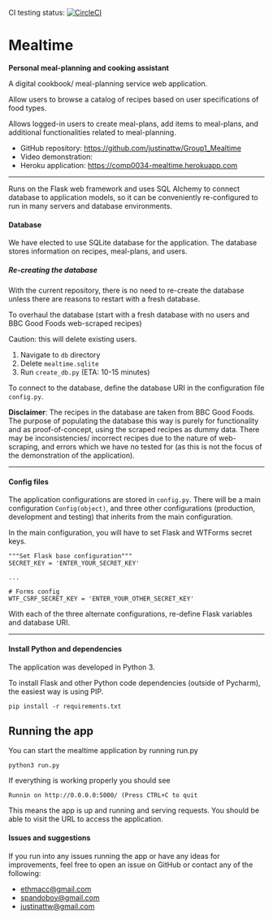 CI testing status: [![CircleCI](https://circleci.com/gh/justinattw/Group1_Mealtime.svg?style=shield)](https://circleci.com/gh/justinattw/Group1_Mealtime)

# Mealtime

**Personal meal-planning and cooking assistant**

A digital cookbook/ meal-planning service web application.

Allow users to browse a catalog of recipes based on user specifications of food types.

Allows logged-in users to create meal-plans, add items to meal-plans, and additional functionalities related to meal-planning.

- GitHub repository: https://github.com/justinattw/Group1_Mealtime
- Video demonstration:
- Heroku application: https://comp0034-mealtime.herokuapp.com

---

Runs on the Flask web framework and uses SQL Alchemy to connect database to application models, so it can be conveniently re-configured to run in many servers and database environments.

#### Database

We have elected to use SQLite database for the application. The database stores information on recipes, meal-plans, and users.

##### Re-creating the database

With the current repository, there is no need to re-create the database unless there are reasons to restart with a fresh database.

To overhaul the database (start with a fresh database with no users and BBC Good Foods web-scraped recipes)

Caution: this will delete existing users.

1. Navigate to `db` directory
2. Delete `mealtime.sqlite`
3. Run `create_db.py` (ETA: 10-15 minutes)

To connect to the database, define the database URI in the configuration file `config.py`.

**Disclaimer**: The recipes in the database are taken from BBC Good Foods. The purpose of populating the database this way is purely for functionality and as proof-of-concept, using the scraped recipes as dummy data. There may be inconsistencies/ incorrect recipes due to the nature of web-scraping, and errors which we have no tested for (as this is not the focus of the demonstration of the application).

___

#### Config files

The application configurations are stored in `config.py`. There will be a main configuration `Config(object)`, and three other configurations (production, development and testing) that inherits from the main configuration.

In the main configuration, you will have to set Flask and WTForms secret keys.

    """Set Flask base configuration"""
    SECRET_KEY = 'ENTER_YOUR_SECRET_KEY'
    
    ...

    # Forms config
    WTF_CSRF_SECRET_KEY = 'ENTER_YOUR_OTHER_SECRET_KEY'

With each of the three alternate configurations, re-define Flask variables and database URI.

___

#### Install Python and dependencies

The application was developed in Python 3.

To install Flask and other Python code dependencies (outside of Pycharm), the easiest way is using PIP.

`pip install -r requirements.txt`


## Running the app

You can start the mealtime application by running run.py

`python3 run.py`

If everything is working properly you should see

`Runnin on http://0.0.0.0:5000/ (Press CTRL+C to quit`

This means the app is up and running and serving requests. You should be able to visit the URL to access the application.


#### Issues and suggestions

If you run into any issues running the app or have any ideas for improvements, feel free to open an issue on GitHub or contact any of the following:

- ethmacc@gmail.com
- spandoboy@gmail.com
- justinattw@gmail.com